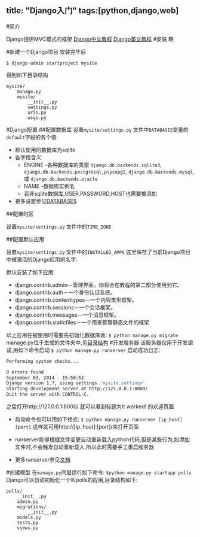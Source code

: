 title: "Django入门"
tags:[python,django,web]
---
#简介

Django提供MVC模式的框架
[Django中文教程][]
[Django英文教程][]
#安装
略

#新建一个Django项目
安装完毕后

`$ django-admin startproject mysite`

得到如下目录结构
<A ID="目录结构"> </A>
```
mysite/
    manage.py
    mysite/
        __init__.py
        settings.py
        urls.py
        wsgi.py
```
#Django配置
##配置数据库
设置`mysite/settings.py` 文件中`DATABASES`变量的`default`字段的各个值:

* 默认使用的数据库为sqlite
* 各字段含义:
	* ENGINE -各种数据库的类型 `django.db.backends.sqlite3`, `django.db.backends.postgresql_psycopg2`, `django.db.backends.mysql`, 或 `django.db.backends.oracle`
	* NAME -数据库实例名
	* 若非sqlite数据库,USER,PASSWORD,HOST也需要被添加
* 更多设置参见[DATABASES][]

##配置时区

设置`mysite/settings.py` 文件中的`TIME_ZONE`

##配置默认应用

设置`mysite/settings.py` 文件中的`INSTALLED_APPS`
这里保存了当前Django项目中被激活的Django应用的名字.

默认安装了如下应用:
* django.contrib.admin－管理界面。你将会在教程的第二部分使用到它。
* django.contrib.auth－一个身份认证系统。
* django.contrib.contenttypes－一个内容类型框架。
* django.contrib.sessions－一个会话框架。
* django.contrib.messages－一个消息框架。
* django.contrib.staticfiles－一个用来管理静态文件的框架

以上应用在被使用时需要先初始化数据库表:
`$ python manage.py migrate`
manage.py位于生成的文件夹中,见[目录结构](#目录结构)
#开发服务器
该服务器仅用于开发调试,用如下命令启动
`$ python manage.py runserver`
启动成功日志:
```bash
Performing system checks...

0 errors found
September 03, 2014 - 15:50:53
Django version 1.7, using settings 'mysite.settings'
Starting development server at http://127.0.0.1:8000/
Quit the server with CONTROL-C.
```
之后打开http://127.0.0.1:8000/ 就可以看到标题为It worked! 的欢迎页面

* 启动命令也可以用如下格式:
`$ python manage.py runserver [ip_host] [port]`
这样就可用http://[ip_host]:[port]/来打开页面

* runserver能够根据文件变更自动重新载入python代码,但是某些行为,如添加文件时,不会触发自动重新载入,所以此时需要手工重启服务器
*  更多runserver参见[文档][runserver]

#创建模型
在`manage.py`同层运行如下命令:
`$python manage.py startapp polls`
Django可以自动初始化一个叫polls的应用,目录结构如下:
```
polls/
    __init__.py
    admin.py
    migrations/
        __init__.py
    models.py
    tests.py
    views.py
```


[Django中文教程]: http://django-1-7-doc.coding.io/index.html
[Django英文教程]: https://docs.djangoproject.com/en/1.8/
[DATABASES]: https://docs.djangoproject.com/en/1.8/ref/settings/#std:setting-DATABASES
[runserver]: https://docs.djangoproject.com/en/1.8/ref/django-admin/#django-admin-runserver